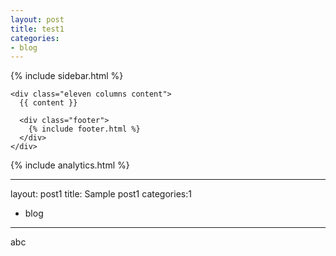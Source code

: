 ```yaml
---
layout: post
title: test1
categories:
- blog
---
```



<!DOCTYPE html>
<!--[if lt IE 7 ]><html class="ie ie6" lang="en"> <![endif]-->
<!--[if IE 7 ]><html class="ie ie7" lang="en"> <![endif]-->
<!--[if IE 8 ]><html class="ie ie8" lang="en"> <![endif]-->
<!--[if (gte IE 9)|!(IE)]><!--><html lang="en"> <!--<![endif]-->
<head>
  <meta charset="utf-8">
  <meta name="viewport" content="width=device-width, initial-scale=1">
  <title>{{ site.data.theme.name }} - {{ page.title }}</title>
  <meta name="author" content="{{ site.data.theme.name }}" />
  <meta name="description" content="The blog of {{ site.data.theme.name }}" />
  <link rel="canonical" href="{{ site.url }}{{ page.url | replace:'index.html','' }}" />

  <link href="//fonts.googleapis.com/css?family=Open+Sans:600,800" rel="stylesheet" type="text/css">
  <link rel="shortcut icon" href="/favicon.png">
  <link rel="alternate" type="application/atom+xml" title="{{ site.data.theme.name }}" href="{{site.url}}/atom.xml" />

  <link rel="stylesheet" href="{{ site.github.url }}/assets/css/all.css">
  <link href="https://maxcdn.bootstrapcdn.com/font-awesome/4.7.0/css/font-awesome.min.css" rel="stylesheet" integrity="sha384-wvfXpqpZZVQGK6TAh5PVlGOfQNHSoD2xbE+QkPxCAFlNEevoEH3Sl0sibVcOQVnN" crossorigin="anonymous">
</head>
<body>
  <div class="container">
    <div class="four columns sidebar">
      {% include sidebar.html %}
    </div>

    <div class="eleven columns content">
      {{ content }}

      <div class="footer">
        {% include footer.html %}
      </div>
    </div>
  </div>

{% include analytics.html %}
</body>
</html>

---
layout: post1
title: Sample post1
categories:1
- blog
---
abc
